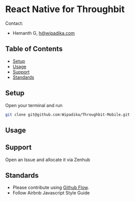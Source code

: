 # React Native  for Throughbit

Contact: 
- Hemanth G, h@wipadika.com

## Table of Contents

- [Setup](#setup)
- [Usage](#usage)
- [Support](#support)
- [Standards](#standards)

## Setup

Open your terminal and run

``` sh
git clone git@github.com:Wipadika/Throughbit-Mobile.git
```

## Usage



## Support

Open an Issue and allocate it via Zenhub

## Standards

- Please contribute using [Github Flow](https://guides.github.com/introduction/flow/). 
- Follow Airbnb Javascript Style Guide
